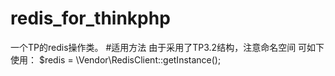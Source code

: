 # redis_for_thinkphp
一个TP的redis操作类。
#适用方法
由于采用了TP3.2结构，注意命名空间
可如下使用：
$redis = \Vendor\RedisClient::getInstance();
